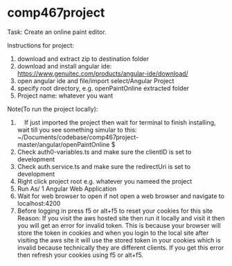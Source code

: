# comp467project
Task: Create an online paint editor.

Instructions for project:
1.	download and extract zip to destination folder
2.	download and install angular ide: https://www.genuitec.com/products/angular-ide/download/
3.	open angular ide and file/import select/Angular Project 
4.	specify root directory, e.g. openPaintOnline extracted folder 
5.	Project name: whatever you want 

Note(To run the project locally):
1.      If just imported the project then wait for terminal to finish installing, wait till you see something simular to this:                                          ~/Documents/codebase/comp467project-master/angular/openPaintOnline
                       $
2.	Check auth0-variables.ts and make sure the clientID is set to development
3.	Check auth.service.ts and make sure the redirectUri is set to development
4.	Right click project root e.g. whatever you nameed the project 
5.	Run As/ 1 Angular Web Application 
6.	Wait for web browser to open if not open a web browser and navigate to localhost:4200
7.	Before logging in press f5 or alt+f5 to reset your cookies for this site
                Reason: If you visit the aws hosted site then run it locally and visit it then you will get an error for invalid token.                           This is because your browser will store the token in cookies and when you login to the local site after visiting                           the aws site it will use the stored token in your cookies which is invalid because technically they are different                         clients. If you get this error then refresh your cookies using f5 or alt+f5.
